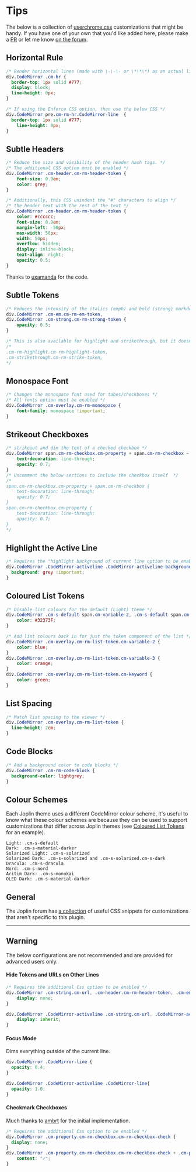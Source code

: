 # Tips

The below is a collection of [userchrome.css](https://joplinapp.org/#custom-css) customizations that might be handy. If you have one of your own that you'd like added here, please make a [PR](https://github.com/CalebJohn/joplin-rich-markdown/pulls) or let me know [on the forum](https://discourse.joplinapp.org/t/plugin-rich-markdown/15053).

## Horizontal Rule 

```css
/* Render horizontal lines (made with \-\-\- or \*\*\*) as an actual line across the editor. */
div.CodeMirror .cm-hr {
  border-top: 1px solid #777;
  display: block;
  line-height: 0px;
}

/* If using the Enforce CSS option, then use the below CSS */
div.CodeMirror pre.cm-rm-hr.CodeMirror-line  {
  border-top: 1px solid #777;
	line-height: 0px;
}
```

## Subtle Headers

```css
/* Reduce the size and visibility of the header hash tags. */
/* The additional CSS option must be enabled */
div.CodeMirror .cm-header.cm-rm-header-token {
	font-size: 0.9em;
	color: grey;
}
```

```css
/* Additionally, this CSS unindent the "#" characters to align */
/* the header text with the rest of the text */
div.CodeMirror .cm-header.cm-rm-header-token {
	color: #cccccc;
	font-size: 0.9em;
	margin-left: -50px;
	max-width: 50px;
	width: 50px;
	overflow: hidden;
	display: inline-block;
	text-align: right;
	opacity: 0.5;
}
```

Thanks to [uxamanda](https://discourse.joplinapp.org/t/plugin-rich-markdown/15053/105) for the code.

## Subtle Tokens

```css
/* Reduces the intensity of the italics (emph) and bold (strong) markdown tokens */
div.CodeMirror .cm-em.cm-rm-em-token,
div.CodeMirror .cm-strong.cm-rm-strong-token {
	opacity: 0.5;
}

/* This is also available for highlight and strikethrough, but it doesn't look very good */
/*
.cm-rm-highlight.cm-rm-highlight-token,
.cm-strikethrough.cm-rm-strike-token,
*/

```

## Monospace Font

```css
/* Changes the monospace font used for tabes/checkboxes */
/* All fonts option must be enabled */
div.CodeMirror .cm-overlay.cm-rm-monospace {
	font-family: monospace !important;
}
```

## Strikeout Checkboxes
```css
/* strikeout and dim the text of a checked checkbox */
div.CodeMirror span.cm-rm-checkbox.cm-property + span.cm-rm-checkbox ~ span.cm-rm-checkbox {
	text-decoration: line-through;
	opacity: 0.7;
}
/* Uncomment the below sections to include the checkbox itself  */
/*
span.cm-rm-checkbox.cm-property + span.cm-rm-checkbox {
	text-decoration: line-through;
	opacity: 0.7;
}
span.cm-rm-checkbox.cm-property {
	text-decoration: line-through;
	opacity: 0.7;
}
*/
```

## Highlight the Active Line
```css
/* Requires the "highlight background of current line option to be enabled */
div.CodeMirror .CodeMirror-activeline .CodeMirror-activeline-background.CodeMirror-linebackground {
  background: grey !important;
}
```

## Coloured List Tokens

```css
/* Disable list colours for the default (Light) theme */
div.CodeMirror .cm-s-default span.cm-variable-2, .cm-s-default span.cm-variable-3, .cm-s-default  span.cm-keyword {
	color: #32373F;
}

/* Add list colours back in for just the token component of the list */
div.CodeMirror .cm-overlay.cm-rm-list-token.cm-variable-2 {
	color: blue;
}
div.CodeMirror .cm-overlay.cm-rm-list-token.cm-variable-3 {
	color: orange;
}
div.CodeMirror .cm-overlay.cm-rm-list-token.cm-keyword {
	color: green;
}
```

## List Spacing

```css
/* Match list spacing to the viewer */
div.CodeMirror .cm-overlay.cm-rm-list-token {
  line-height: 2em;
}
```

## Code Blocks

```css
/* Add a background color to code blocks */
div.CodeMirror .cm-rm-code-block {
  background-color: lightgrey;
}
```

## Colour Schemes

Each Joplin theme uses a different CodeMirror colour scheme, it's useful to know what these colour schemes are because they can be used to support customizations that differ across Joplin themes (see [Coloured List Tokens](#coloured-list-tokens) for an example).

```
Light: .cm-s-default
Dark: .cm-s-material-darker
Solarized Light: .cm-s-solarized
Solarized Dark: .cm-s-solarized and .cm-s-solarized.cm-s-dark
Dracula: .cm-s-dracula
Nord: .cm-s-nord
Aritim Dark: .cm-s-monokai
OLED Dark: .cm-s-material-darker
```

## General

The Joplin forum has [a collection](https://discourse.joplinapp.org/t/joplin-customization/11195) of useful CSS snippets for customizations that aren't specific to this plugin.

---

## Warning
The below configurations are not recommended and are provided for advanced users only.

#### Hide Tokens and URLs on Other Lines
```css
/* Requires the additional Css option to be enabled */
div.CodeMirror .cm-string.cm-url, .cm-header.cm-rm-header-token, .cm-em.cm-rm-em-token, .cm-strong.cm-rm-strong-token, .cm-rm-highlight.cm-rm-highlight-token, .cm-strikethrough.cm-rm-strike-token, .cm-rm-ins.cm-rm-ins-token, .cm-rm-sub.cm-rm-sub-token, .cm-rm-sup.cm-rm-sup-token {
	display: none;
}

div.CodeMirror .CodeMirror-activeline .cm-string.cm-url, .CodeMirror-activeline .cm-header.cm-rm-header-token, .CodeMirror-activeline .cm-em.cm-rm-em-token, .CodeMirror-activeline .cm-strong.cm-rm-strong-token, .CodeMirror-activeline .cm-rm-highlight.cm-rm-highlight-token, .CodeMirror-activeline .cm-strikethrough.cm-rm-strike-token, .CodeMirror-activeline .cm-rm-ins.cm-rm-ins-token, .CodeMirror-activeline .cm-rm-sub.cm-rm-sub-token, .CodeMirror-activeline .cm-rm-sup.cm-rm-sup-token {
	display: inherit;
}
```

#### Focus Mode
Dims everything outside of the current line.
```css
div.CodeMirror .CodeMirror-line {
  opacity: 0.4;
}

div.CodeMirror .CodeMirror-activeline .CodeMirror-line{
  opacity: 1.0;
}
```

#### Checkmark Checkboxes
Much thanks to [ambrt](https://discourse.joplinapp.org/u/ambrt/) for the initial implementation.
```css
/* Requires the additional Css option to be enabled */
div.CodeMirror .cm-property.cm-rm-checkbox.cm-rm-checkbox-check {
  display: none;
}
div.CodeMirror .cm-property.cm-rm-checkbox.cm-rm-checkbox-check + .cm-property:before {
    content: "✓";
}
```
